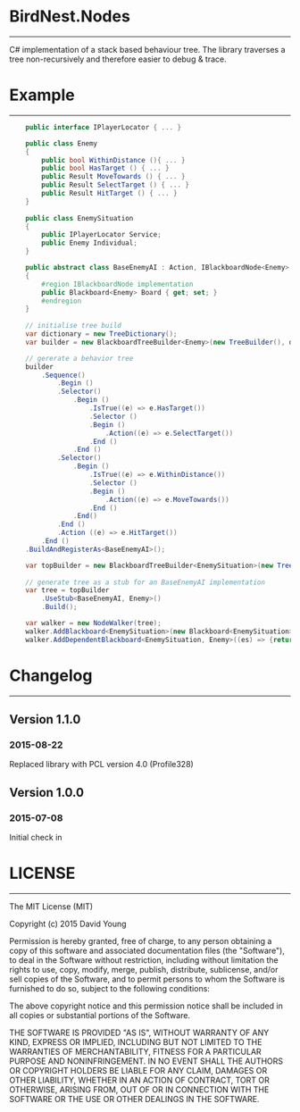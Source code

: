 # BirdNest.Nodes
---

C# implementation of a stack based behaviour tree. The library traverses a tree
non-recursively and therefore easier to debug & trace.

# Example
---

```C#
	public interface IPlayerLocator	{ ... }

	public class Enemy
	{
		public bool WithinDistance (){ ... }
		public bool HasTarget () { ... }
		public Result MoveTowards () { ... }
		public Result SelectTarget () { ... }
		public Result HitTarget () { ... } 
	}	
	
	public class EnemySituation
	{
		public IPlayerLocator Service;
		public Enemy Individual;
	}

	public abstract class BaseEnemyAI : Action, IBlackboardNode<Enemy>
	{
		#region IBlackboardNode implementation
		public Blackboard<Enemy> Board { get; set; }
		#endregion
	}	
	
	// initialise tree build
	var dictionary = new TreeDictionary();
	var builder = new BlackboardTreeBuilder<Enemy>(new TreeBuilder(), dictionary);

	// gererate a behavior tree
	builder
		.Sequence()
			.Begin ()
			.Selector()
				.Begin ()
					.IsTrue((e) => e.HasTarget())
					.Selector ()
					.Begin ()
						.Action((e) => e.SelectTarget())
					.End ()
				.End ()
			.Selector()
				.Begin ()
					.IsTrue((e) => e.WithinDistance())
					.Selector ()
					.Begin ()
						.Action((e) => e.MoveTowards())
					.End ()
				.End()
			.End ()
			.Action ((e) => e.HitTarget())
		.End ()
	.BuildAndRegisterAs<BaseEnemyAI>();

	var topBuilder = new BlackboardTreeBuilder<EnemySituation>(new TreeBuilder(), dictionary);
	
	// generate tree as a stub for an BaseEnemyAI implementation
	var tree = topBuilder
		.UseStub<BaseEnemyAI, Enemy>()
		.Build();

	var walker = new NodeWalker(tree);
	walker.AddBlackboard<EnemySituation>(new Blackboard<EnemySituation>{ Context = new EnemySituation()});
	walker.AddDependentBlackboard<EnemySituation, Enemy>((es) => {return es.Individual;});
```

# Changelog
---
## Version 1.1.0 
### 2015-08-22
Replaced library with PCL version 4.0 (Profile328)

## Version 1.0.0 
### 2015-07-08
Initial check in

# LICENSE 
---

The MIT License (MIT)

Copyright (c) 2015 David Young

Permission is hereby granted, free of charge, to any person obtaining a copy
of this software and associated documentation files (the "Software"), to deal
in the Software without restriction, including without limitation the rights
to use, copy, modify, merge, publish, distribute, sublicense, and/or sell
copies of the Software, and to permit persons to whom the Software is
furnished to do so, subject to the following conditions:

The above copyright notice and this permission notice shall be included in
all copies or substantial portions of the Software.

THE SOFTWARE IS PROVIDED "AS IS", WITHOUT WARRANTY OF ANY KIND, EXPRESS OR
IMPLIED, INCLUDING BUT NOT LIMITED TO THE WARRANTIES OF MERCHANTABILITY,
FITNESS FOR A PARTICULAR PURPOSE AND NONINFRINGEMENT. IN NO EVENT SHALL THE
AUTHORS OR COPYRIGHT HOLDERS BE LIABLE FOR ANY CLAIM, DAMAGES OR OTHER
LIABILITY, WHETHER IN AN ACTION OF CONTRACT, TORT OR OTHERWISE, ARISING FROM,
OUT OF OR IN CONNECTION WITH THE SOFTWARE OR THE USE OR OTHER DEALINGS IN
THE SOFTWARE.
